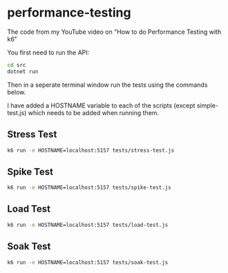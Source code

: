 # performance-testing
The code from my YouTube video on "How to do Performance Testing with k6"

You first need to run the API:
```sh
cd src
dotnet run
```

Then in a seperate terminal window run the tests using the commands below.

I have added a HOSTNAME variable to each of the scripts (except simple-test.js) which needs to be added when running them.

## Stress Test
```sh
k6 run -e HOSTNAME=localhost:5157 tests/stress-test.js
```

## Spike Test
```sh
k6 run -e HOSTNAME=localhost:5157 tests/spike-test.js
```

## Load Test
```sh
k6 run -e HOSTNAME=localhost:5157 tests/load-test.js
```

## Soak Test
```sh
k6 run -e HOSTNAME=localhost:5157 tests/soak-test.js
```